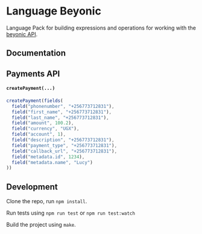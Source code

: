 Language Beyonic
================

Language Pack for building expressions and operations for working with
the [beyonic API](http://apidocs.beyonic.com/).

Documentation
-------------
## Payments API

#### `createPayment(...)`
```js
createPayment(fields(
  field("phonenumber", "+256773712831"),
  field("first_name", "+256773712831"),
  field("last_name", "+256773712831"),
  field("amount", 100.2),
  field("currency", "UGX"),
  field("account", 1),
  field("description", "+256773712831"),
  field("payment_type", "+256773712831"),
  field("callback_url", "+256773712831"),
  field("metadata.id", 1234),
  field("metadata.name", "Lucy")
))
```

Development
-----------

Clone the repo, run `npm install`.

Run tests using `npm run test` or `npm run test:watch`

Build the project using `make`.
